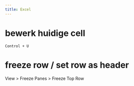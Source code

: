 ```yaml
---
title: Excel
---
```


# bewerk huidige cell
```
Control + U
```

# freeze row / set row as header
View > Freeze Panes > Freeze Top Row
